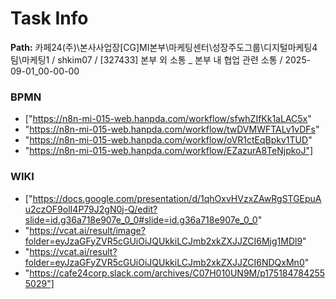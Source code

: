 # Task Info

**Path:** 카페24(주)\본사사업장\[CG]MI본부\마케팅센터\성장주도그룹\디지털마케팅4팀\마케팅1 / shkim07 / [327433] 본부 외 소통 _ 본부 내 협업 관련 소통 / 2025-09-01_00-00-00

### BPMN
- ["https://n8n-mi-015-web.hanpda.com/workflow/sfwhZIfKk1aLAC5x"
- "https://n8n-mi-015-web.hanpda.com/workflow/twDVMWFTALv1vDFs"
- "https://n8n-mi-015-web.hanpda.com/workflow/oVR1ctEqBpkv1TUD"
- "https://n8n-mi-015-web.hanpda.com/workflow/EZazurA8TeNjpkoJ"]

### WIKI
- ["https://docs.google.com/presentation/d/1qhOxvHVzxZAwRgSTGEpuAu2czOF9olI4P79J2gN0j-Q/edit?slide=id.g36a718e907e_0_0#slide=id.g36a718e907e_0_0"
- "https://vcat.ai/result/image?folder=eyJzaGFyZVR5cGUiOiJQUkkiLCJmb2xkZXJJZCI6Mjg1MDl9"
- "https://vcat.ai/result?folder=eyJzaGFyZVR5cGUiOiJQUkkiLCJmb2xkZXJJZCI6NDQxMn0"
- "https://cafe24corp.slack.com/archives/C07H010UN9M/p1751847842555029"]

